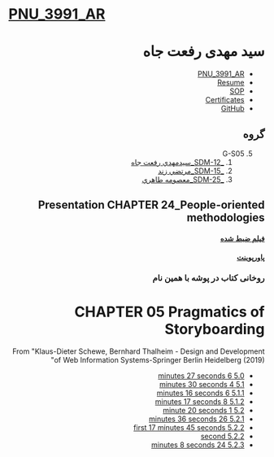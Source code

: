 # [PNU_3991_AR](https://github.com/setagickeman/PNU_3991_AR)

<div dir="rtl">

# سید مهدی رفعت جاه

- [PNU_3991_AR](https://github.com/setagickeman/PNU_3991_AR)
- [Resume](https://setagickeman.github.io/r/) 
- [SOP](https://setagickeman.github.io/r/sop)
- [Certificates](https://setagickeman.github.io/r/certificates)
- [GitHub](https://github.com/setagickeman)



## گروه 

5. G-S05
    1. [_SDM-12_سيدمهدي رفعت جاه](https://github.com/AliRazavi-edu/PNU_3991/tree/master/_MSc/SoftwareDevelopmentMethodologies/1115282_01/13_%D8%B3%D9%8A%D8%AF%D9%85%D9%87%D8%AF%D9%8A%20%D8%B1%D9%81%D8%B9%D8%AA%20%D8%AC%D8%A7%D9%87)    
    1. [_SDM-15_مرتضي زند](https://github.com/AliRazavi-edu/PNU_3991/tree/master/_MSc/SoftwareDevelopmentMethodologies/1115282_01/16_%D9%85%D8%B1%D8%AA%D8%B6%D9%8A%20%D8%B2%D9%86%D8%AF)    
    1. [_SDM-25_معصومه طاهري](https://github.com/AliRazavi-edu/PNU_3991/tree/master/_MSc/SoftwareDevelopmentMethodologies/1115282_01/25_%D9%85%D8%B9%D8%B5%D9%88%D9%85%D9%87%20%D8%B7%D8%A7%D9%87%D8%B1%D9%8A)



## **Presentation** CHAPTER 24_People-oriented methodologies 

#### [فیلم ضبط شده](https://github.com/setagickeman/PNU_3991_AR/blob/main/SoftwareDevelopmentMethodologies/Presentation/Chapter24.mkv)

#### [پاورپوینت](https://github.com/setagickeman/PNU_3991_AR/blob/main/SoftwareDevelopmentMethodologies/Presentation/Chapter24.mkv)



### روخانی کتاب  در پوشه با همین نام

# CHAPTER 05 Pragmatics of Storyboarding

From "Klaus-Dieter Schewe, Bernhard Thalheim - Design and Development of Web Information Systems-Springer Berlin Heidelberg (2019)"

- [5.0 		  6 minutes 27 seconds](https://github.com/setagickeman/PNU_3991_AR/blob/main/SoftwareDevelopmentMethodologies/Klaus-Dieter%20Schewe%2C%20Bernhard%20Thalheim%20-%20Design%20and%20Development%20of%20Web%20Information%20Systems-Springer%20Berlin%20Heidelberg%20(2019)/5.0%20.m4a)
- [5.1		   4 minutes 30 seconds](https://github.com/setagickeman/PNU_3991_AR/blob/main/SoftwareDevelopmentMethodologies/Klaus-Dieter%20Schewe%2C%20Bernhard%20Thalheim%20-%20Design%20and%20Development%20of%20Web%20Information%20Systems-Springer%20Berlin%20Heidelberg%20(2019)/5.1.m4a)
- [5.1.1		6 minutes 16 seconds](https://github.com/setagickeman/PNU_3991_AR/blob/main/SoftwareDevelopmentMethodologies/Klaus-Dieter%20Schewe%2C%20Bernhard%20Thalheim%20-%20Design%20and%20Development%20of%20Web%20Information%20Systems-Springer%20Berlin%20Heidelberg%20(2019)/5.1.1.m4a)
- [5.1.2 	   8 minutes 17 seconds](https://github.com/setagickeman/PNU_3991_AR/blob/main/SoftwareDevelopmentMethodologies/Klaus-Dieter%20Schewe%2C%20Bernhard%20Thalheim%20-%20Design%20and%20Development%20of%20Web%20Information%20Systems-Springer%20Berlin%20Heidelberg%20(2019)/5.1.2.m4a)
- [5.2 		  1 minute 20 seconds](https://github.com/setagickeman/PNU_3991_AR/blob/main/SoftwareDevelopmentMethodologies/Klaus-Dieter%20Schewe%2C%20Bernhard%20Thalheim%20-%20Design%20and%20Development%20of%20Web%20Information%20Systems-Springer%20Berlin%20Heidelberg%20(2019)/5.2.m4a)
- [5.2.1		26 minutes 36 seconds](https://github.com/setagickeman/PNU_3991_AR/blob/main/SoftwareDevelopmentMethodologies/Klaus-Dieter%20Schewe%2C%20Bernhard%20Thalheim%20-%20Design%20and%20Development%20of%20Web%20Information%20Systems-Springer%20Berlin%20Heidelberg%20(2019)/5.2.1.m4a)
- [5.2.2 first		17 minutes 45 seconds](https://github.com/setagickeman/PNU_3991_AR/blob/main/SoftwareDevelopmentMethodologies/Klaus-Dieter%20Schewe%2C%20Bernhard%20Thalheim%20-%20Design%20and%20Development%20of%20Web%20Information%20Systems-Springer%20Berlin%20Heidelberg%20(2019)/5.2.2.mp4)
- [5.2.2 second](https://github.com/setagickeman/PNU_3991_AR/blob/main/SoftwareDevelopmentMethodologies/Klaus-Dieter%20Schewe%2C%20Bernhard%20Thalheim%20-%20Design%20and%20Development%20of%20Web%20Information%20Systems-Springer%20Berlin%20Heidelberg%20(2019)/5.2.2%202.mp4) 
- [5.2.3		24 minutes 8 seconds](https://github.com/setagickeman/PNU_3991_AR/blob/main/SoftwareDevelopmentMethodologies/Klaus-Dieter%20Schewe%2C%20Bernhard%20Thalheim%20-%20Design%20and%20Development%20of%20Web%20Information%20Systems-Springer%20Berlin%20Heidelberg%20(2019)/5.2.3.mp4)

